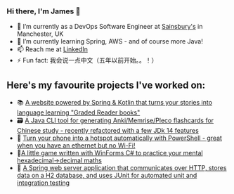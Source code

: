 ### Hi there, I'm James 👋

- 💼 I’m currently as a DevOps Software Engineer at [Sainsbury's](https://www.sainsburys.co.uk/) in Manchester, UK
- 🌱 I’m currently learning Spring, AWS - and of course more Java!
- 📫 Reach me at [LinkedIn](https://www.linkedin.com/in/james-sw-clark/)
- ⚡ Fun fact: 我会说一点中文（五年以前开始。。！）


## Here's my favourite projects I've worked on:

- 📚 [A website powered by Spring & Kotlin that turns your stories into language learning "Graded Reader books"](https://github.com/IdiosApps/gradedReaderBuilderServer)
- 🗃️ [A Java CLI tool for generating Anki/Memrise/Pleco flashcards for Chinese study - recently refactored with a few JDk 14 features](https://github.com/danielt998/HanziToAnki)
- 📶 [Turn your phone into a hotspot automatically with PowerShell - great when you have an ethernet but no Wi-Fi!](https://github.com/IdiosApps/winDroid_usbTether)
- 🔢[A little game written with WinForms C# to practice your mental hexadecimal->decimal maths](https://github.com/IdiosApps/typeFall) 
- 🌱 [A Spring web server application that communicates over HTTP, stores data on a H2 database, and uses JUnit for automated unit and integration testing](https://github.com/IdiosApps/OfferServer)
